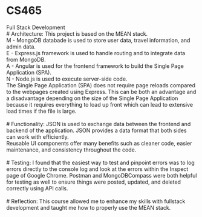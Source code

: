 # CS465
Full Stack Development
<br/># Architecture:
This project is based on the MEAN stack.
<br/>M - MongoDB databade is used to store user data, travel information, and admin data.
<br/>E - Express.js framework is used to handle routing and to integrate data from MongoDB.
<br/>A - Angular is used for the frontend framework to build the Single Page Application (SPA).
<br/>N - Node.js is used to execute server-side code.
<br/>The Single Page Application (SPA) does not require page reloads compared to the webpages created using Express. This can be both an advantage and a disadvantage depending on the size of the Single Page Application because it requires everything to load up front which can lead to extensive load times if the file is large.
<br/>
<br/># Functionality:
JSON is used to exchange data between the frontend and backend of the application. JSON provides a data format that both sides can work with efficiently.
<br/>Reusable UI components offer many benefits such as cleaner code, easier maintenance, and consistency throughout the code.
<br/>
<br/># Testing:
I found that the easiest way to test and pinpoint errors was to log errors directly to the console log and look at the errors within the Inspect page of Google Chrome. Postman and MongoDBCompass were both helpful for testing as well to ensure things were posted, updated, and deleted correctly using API calls.
<br/>
<br/># Reflection:
This course allowed me to enhance my skills with fullstack development and taught me how to properly use the MEAN stack.

